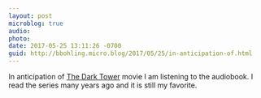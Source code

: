 ```yaml
---
layout: post
microblog: true
audio: 
photo: 
date: 2017-05-25 13:11:26 -0700
guid: http://bbohling.micro.blog/2017/05/25/in-anticipation-of.html
---
```

In anticipation of [The Dark Tower](http://trailers.apple.com/trailers/sony_pictures/the-dark-tower/) movie I am listening to the audiobook. I read the series many years ago and it is still my favorite.
